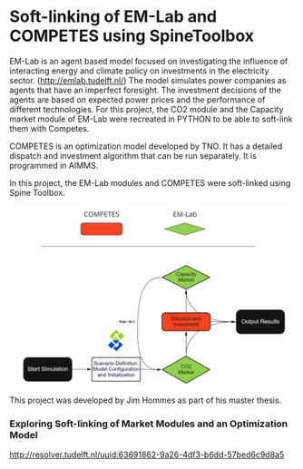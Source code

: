 # Soft-linking of EM-Lab and COMPETES using SpineToolbox

EM-Lab is an agent based model focused on investigating the influence of interacting energy and climate policy on investments in the electricity sector. (http://emlab.tudelft.nl/) 
The model simulates power companies as agents that have an imperfect foresight. 
The investment decisions of the agents are based on expected power prices and the performance of different technologies. 
For this project, the CO2 module and the Capacity market module of EM-Lab were recreated in PYTHON to be able to soft-link them with Competes.  

COMPETES is an optimization model developed by TNO. It has a detailed dispatch and investment algorithm that can be run separately. It is programmed in AIMMS.

In this project, the EM-Lab modules and COMPETES were soft-linked using Spine Toolbox. 

![img.png](img.png)

This project was developed by Jim Hommes as part of his master thesis. 
### Exploring Soft-linking of Market Modules and an Optimization Model
http://resolver.tudelft.nl/uuid:63691862-9a26-4df3-b6dd-57bed6c9d8a5



